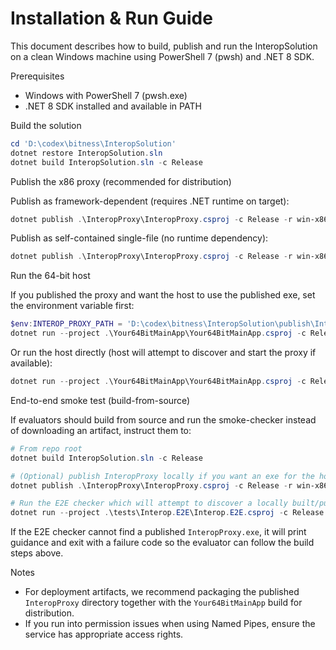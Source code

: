 # Installation & Run Guide

This document describes how to build, publish and run the InteropSolution on a clean Windows machine using PowerShell 7 (pwsh) and .NET 8 SDK.

Prerequisites
- Windows with PowerShell 7 (pwsh.exe)
- .NET 8 SDK installed and available in PATH

Build the solution

```powershell
cd 'D:\codex\bitness\InteropSolution'
dotnet restore InteropSolution.sln
dotnet build InteropSolution.sln -c Release
```

Publish the x86 proxy (recommended for distribution)

Publish as framework-dependent (requires .NET runtime on target):

```powershell
dotnet publish .\InteropProxy\InteropProxy.csproj -c Release -r win-x86 --self-contained false -o .\publish\InteropProxy-win-x86
```

Publish as self-contained single-file (no runtime dependency):

```powershell
dotnet publish .\InteropProxy\InteropProxy.csproj -c Release -r win-x86 --self-contained true -p:PublishSingleFile=true -o .\publish\InteropProxy-win-x86-self
```

Run the 64-bit host

If you published the proxy and want the host to use the published exe, set the environment variable first:

```powershell
$env:INTEROP_PROXY_PATH = 'D:\codex\bitness\InteropSolution\publish\InteropProxy-win-x86\InteropProxy.exe'
dotnet run --project .\Your64BitMainApp\Your64BitMainApp.csproj -c Release
```

Or run the host directly (host will attempt to discover and start the proxy if available):

```powershell
dotnet run --project .\Your64BitMainApp\Your64BitMainApp.csproj -c Release
```

End-to-end smoke test (build-from-source)

If evaluators should build from source and run the smoke-checker instead of downloading an artifact, instruct them to:

```powershell
# From repo root
dotnet build InteropSolution.sln -c Release

# (Optional) publish InteropProxy locally if you want an exe for the host to start
dotnet publish .\InteropProxy\InteropProxy.csproj -c Release -r win-x86 --self-contained true -p:PublishSingleFile=true -o .\publish\InteropProxy-win-x86-self

# Run the E2E checker which will attempt to discover a locally built/published InteropProxy
dotnet run --project .\tests\Interop.E2E\Interop.E2E.csproj -c Release
```

If the E2E checker cannot find a published `InteropProxy.exe`, it will print guidance and exit with a failure code so the evaluator can follow the build steps above.

Notes
- For deployment artifacts, we recommend packaging the published `InteropProxy` directory together with the `Your64BitMainApp` build for distribution.
- If you run into permission issues when using Named Pipes, ensure the service has appropriate access rights.
